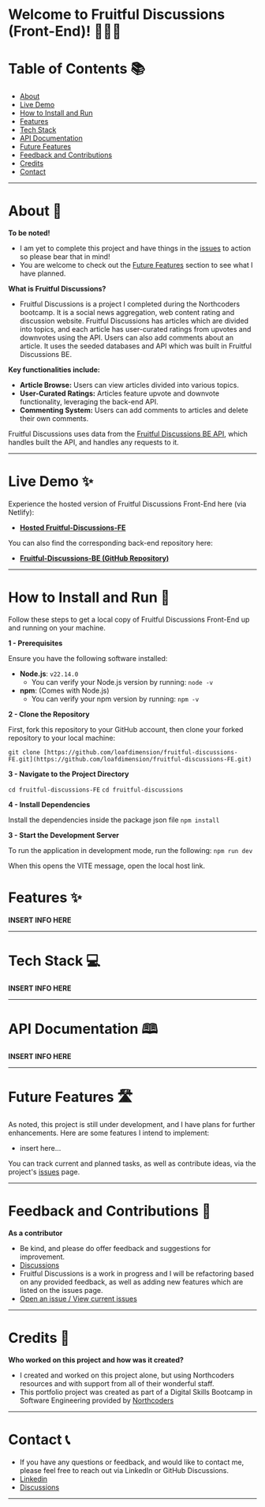 # Welcome to Fruitful Discussions (Front-End)! 🍓🥝🍍

# Table of Contents 📚

- [About](#about)
- [Live Demo](#live-demo)
- [How to Install and Run](#how-to-install-and-run)
- [Features](#features)
- [Tech Stack](#tech-stack)
- [API Documentation](#api-documentation)
- [Future Features](#future-features)
- [Feedback and Contributions](#feedback-and-contributions)
- [Credits](#credits)
- [Contact](#contact)

---

<a id="about"></a>

# About 📝

**To be noted!**

- I am yet to complete this project and have things in the [issues](https://github.com/loafdimension/fruitful-discussions-FE/issues) to action so please bear that in mind!
- You are welcome to check out the [Future Features](#future-features) section to see what I have planned.

**What is Fruitful Discussions?**

- Fruitful Discussions is a project I completed during the Northcoders bootcamp. It is a social news aggregation, web content rating and discussion website. Fruitful Discussions has articles which are divided into topics, and each article has user-curated ratings from upvotes and downvotes using the API. Users can also add comments about an article. It uses the seeded databases and API which was built in Fruitful Discussions BE.

**Key functionalities include:**

- **Article Browse:** Users can view articles divided into various topics.
- **User-Curated Ratings:** Articles feature upvote and downvote functionality, leveraging the back-end API.
- **Commenting System:** Users can add comments to articles and delete their own comments.

Fruitful Discussions uses data from the [Fruitful Discussions BE API](https://github.com/loafdimension/fruitful-discussions-BE), which handles built the API, and handles any requests to it.

---

<a id="live-demo"></a>

# Live Demo ✨

Experience the hosted version of Fruitful Discussions Front-End here (via Netlify):

- **[Hosted Fruitful-Discussions-FE](https://fruitful-discussions.netlify.app/)**

You can also find the corresponding back-end repository here:

- **[Fruitful-Discussions-BE (GitHub Repository)](https://github.com/loafdimension/fruitful-discussions-BE)**

---

<a id="how-to-install-and-run"></a>

# How to Install and Run 🚀

Follow these steps to get a local copy of Fruitful Discussions Front-End up and running on your machine.

**1 - Prerequisites**

Ensure you have the following software installed:

- **Node.js**: `v22.14.0`
  - You can verify your Node.js version by running: `node -v`
- **npm**: (Comes with Node.js)
  - You can verify your npm version by running: `npm -v`

**2 - Clone the Repository**

First, fork this repository to your GitHub account, then clone your forked repository to your local machine:

```
git clone [https://github.com/loafdimension/fruitful-discussions-FE.git](https://github.com/loafdimension/fruitful-discussions-FE.git)
```

**3 - Navigate to the Project Directory**

`cd fruitful-discussions-FE`
`cd fruitful-discussions`

**4 - Install Dependencies**

Install the dependencies inside the package json file
`npm install`

**3 - Start the Development Server**

To run the application in development mode, run the following:
`npm run dev`

When this opens the VITE message, open the local host link.

<a id="features"></a>

# Features ✨

**INSERT INFO HERE**

---

<a id="tech-stack"></a>

# Tech Stack 💻

**INSERT INFO HERE**

---

<a id="api-documentation"></a>

# API Documentation 🕮

**INSERT INFO HERE**

---

<a id="future-features"></a>

# Future Features 🛣️

As noted, this project is still under development, and I have plans for further enhancements. Here are some features I intend to implement:

- insert here...

You can track current and planned tasks, as well as contribute ideas, via the project's [issues](https://github.com/loafdimension/fruitful-discussions-FE/issues) page.

---

<a id="feedback-and-contributions"></a>

# Feedback and Contributions 🤝

**As a contributor**

- Be kind, and please do offer feedback and suggestions for improvement.
- [Discussions](https://github.com/loafdimension/fruitful-discussions-FE/discussions)
- Fruitful Discussions is a work in progress and I will be refactoring based on any provided feedback, as well as adding new features which are listed on the issues page.
- [Open an issue / View current issues](https://github.com/loafdimension/fruitful-discussions-FE/issues)

---

<a id="credits"></a>

# Credits 🎥

**Who worked on this project and how was it created?**

- I created and worked on this project alone, but using Northcoders resources and with support from all of their wonderful staff.
- This portfolio project was created as part of a Digital Skills Bootcamp in Software Engineering provided by [Northcoders](https://northcoders.com/)

---

<a id="contact"></a>

# Contact 📞

- If you have any questions or feedback, and would like to contact me, please feel free to reach out via LinkedIn or GitHub Discussions.
- [Linkedin](https://www.linkedin.com/in/morgan-hewitt-8a68041ab/)
- [Discussions](https://github.com/loafdimension/fruitful-discussions-FE/discussions)

---
